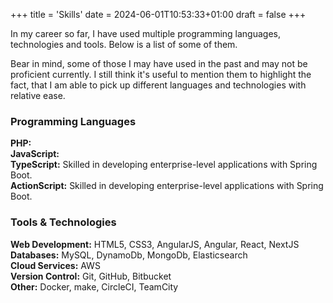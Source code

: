 +++
title = 'Skills'
date = 2024-06-01T10:53:33+01:00
draft = false
+++

In my career so far, I have used multiple programming languages, technologies and tools. Below is a list of some of
them.

Bear in mind, some of those I may have used in the past and may not be proficient currently. I still think it's useful
to mention them to highlight the fact, that I am able to pick up different languages and technologies with relative ease.

### Programming Languages

**PHP:**  
**JavaScript:**  
**TypeScript:** Skilled in developing enterprise-level applications with Spring Boot.  
**ActionScript:** Skilled in developing enterprise-level applications with Spring Boot.

### Tools & Technologies

**Web Development:** HTML5, CSS3, AngularJS, Angular, React, NextJS  
**Databases:** MySQL, DynamoDb, MongoDb, Elasticsearch  
**Cloud Services:** AWS  
**Version Control:** Git, GitHub, Bitbucket  
**Other:** Docker, make, CircleCI, TeamCity